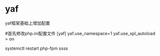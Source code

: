 # yaf
yaf框架基础上增加配置

#首先修改php.ini配置文件
[yaf]
yaf.use_namespace=1
yaf.use_spl_autoload = on

systemctl restart php-fpm
ssss